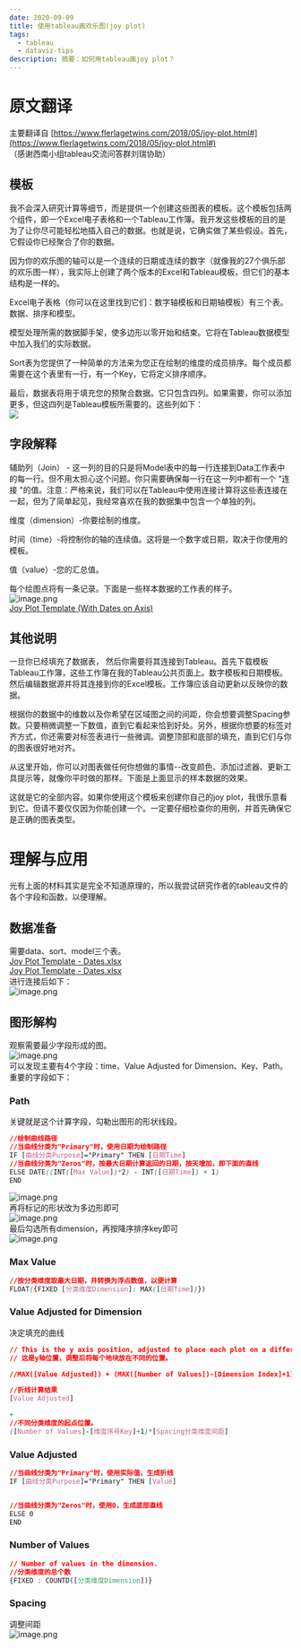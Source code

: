 ```yaml
---
date: 2020-09-09
title: 使用tableau画欢乐图(joy plot)
tags:
  - tableau
  - dataviz-tips
description: 摘要：如何用tableau画joy plot？
---
```



# 原文翻译

主要翻译自 [https://www.flerlagetwins.com/2018/05/joy-plot.html#](https://www.flerlagetwins.com/2018/05/joy-plot.html#)<br />（感谢西南小组tableau交流问答群刘瑞协助）<br />

## 模板

我不会深入研究计算等细节，而是提供一个创建这些图表的模板。这个模板包括两个组件，即一个Excel电子表格和一个Tableau工作簿。我开发这些模板的目的是为了让你尽可能轻松地插入自己的数据。也就是说，它确实做了某些假设。首先，它假设你已经聚合了你的数据。

因为你的欢乐图的轴可以是一个连续的日期或连续的数字（就像我的27个俱乐部的欢乐图一样），我实际上创建了两个版本的Excel和Tableau模板，但它们的基本结构是一样的。

Excel电子表格（你可以在这里找到它们：数字轴模板和日期轴模板）有三个表。数据、排序和模型。

模型处理所需的数据脚手架，使多边形以零开始和结束。它将在Tableau数据模型中加入我们的实际数据。

Sort表为您提供了一种简单的方法来为您正在绘制的维度的成员排序。每个成员都需要在这个表里有一行，有一个Key，它将定义排序顺序。

最后，数据表将用于填充您的预聚合数据。它只包含四列。如果需要，你可以添加更多，但这四列是Tableau模板所需要的。这些列如下：<br />![](https://2.bp.blogspot.com/--0GbTojp77Q/WtK9AKo7TbI/AAAAAAAAKAg/Llrl42iiauAGz4Mgz3vGhI386bSctjzeQCLcBGAs/s1600/Sample%2BData.PNG#align=left&display=inline&height=688&originHeight=688&originWidth=462&status=done&style=none&width=462)

## 字段解释

辅助列（Join） - 这一列的目的只是将Model表中的每一行连接到Data工作表中的每一行。但不用太担心这个问题。你只需要确保每一行在这一列中都有一个 "连接 "的值。注意：严格来说，我们可以在Tableau中使用连接计算将这些表连接在一起，但为了简单起见，我经常喜欢在我的数据集中包含一个单独的列。

维度（dimension）-你要绘制的维度。

时间（time）-将控制你的轴的连续值。这将是一个数字或日期，取决于你使用的模板。

值（value）-您的汇总值。

每个绘图点将有一条记录。下面是一些样本数据的工作表的样子。<br />![image.png](https://cdn.nlark.com/yuque/0/2020/png/93504/1598968968586-29c1cc4b-d6c4-494a-8a8c-b08b1f76a6b6.png#align=left&display=inline&height=844&originHeight=844&originWidth=831&size=87419&status=done&style=none&width=831)<br />[Joy Plot Template (With Dates on Axis)](https://public.tableau.com/views/JoyPlotTemplateWithDatesonAxis/Dashboard?:embed=y&:embed_code_version=3&:loadOrderID=0&:display_count=y&:origin=viz_share_link)


## 其他说明

一旦你已经填充了数据表， 然后你需要将其连接到Tableau。首先下载模板Tableau工作簿，这些工作簿在我的Tableau公共页面上。数字模板和日期模板。然后编辑数据源并将其连接到你的Excel模板。工作簿应该自动更新以反映你的数据。

根据你的数据中的维数以及你希望在区域图之间的间距，你会想要调整Spacing参数。只要稍微调整一下数值，直到它看起来恰到好处。另外，根据你想要的标签对齐方式，你还需要对标签表进行一些微调。调整顶部和底部的填充，直到它们与你的图表很好地对齐。

从这里开始，你可以对图表做任何你想做的事情--改变颜色、添加过滤器、更新工具提示等，就像你平时做的那样。下面是上面显示的样本数据的效果。

这就是它的全部内容。如果你使用这个模板来创建你自己的joy plot，我很乐意看到它。但请不要仅仅因为你能创建一个。一定要仔细检查你的用例，并首先确保它是正确的图表类型。


# 理解与应用

光有上面的材料其实是完全不知道原理的，所以我尝试研究作者的tableau文件的各个字段和函数，以便理解。

## 数据准备

需要data、sort、model三个表。<br />[Joy Plot Template - Dates.xlsx](https://www.yuque.com/attachments/yuque/0/2020/xlsx/93504/1598968661692-aa5106c7-c2f3-4401-961e-224dcdf344eb.xlsx)<br />[Joy Plot Template - Dates.xlsx](https://www.yuque.com/attachments/yuque/0/2020/xlsx/93504/1598968628017-8fd8143f-a4d5-4e05-a014-6f09eedbfed0.xlsx?_lake_card=%7B%22uid%22%3A%221598968629448-0%22%2C%22src%22%3A%22https%3A%2F%2Fwww.yuque.com%2Fattachments%2Fyuque%2F0%2F2020%2Fxlsx%2F93504%2F1598968628017-8fd8143f-a4d5-4e05-a014-6f09eedbfed0.xlsx%22%2C%22name%22%3A%22Joy%20Plot%20Template%20-%20Dates.xlsx%22%2C%22size%22%3A23262%2C%22type%22%3A%22application%2Fvnd.openxmlformats-officedocument.spreadsheetml.sheet%22%2C%22ext%22%3A%22xlsx%22%2C%22progress%22%3A%7B%22percent%22%3A99%7D%2C%22status%22%3A%22done%22%2C%22percent%22%3A0%2C%22id%22%3A%22qmeDZ%22%2C%22card%22%3A%22file%22%7D)<br />进行连接后如下：<br />![image.png](https://cdn.nlark.com/yuque/0/2020/png/93504/1598967804294-780dd78f-65a8-4c91-bbab-6137ced5f3cb.png#align=left&display=inline&height=751&originHeight=751&originWidth=1457&size=151734&status=done&style=none&width=1457)

## 图形解构

观察需要最少字段形成的图。<br />![image.png](https://cdn.nlark.com/yuque/0/2020/png/93504/1598970022982-9cddd00c-cd6c-4c90-9205-422dd5fdaaab.png#align=left&display=inline&height=966&originHeight=966&originWidth=1451&size=149981&status=done&style=none&width=1451)<br />可以发现主要有4个字段：time、Value Adjusted for Dimension、Key、Path。<br />重要的字段如下：

### Path

关键就是这个计算字段，勾勒出图形的形状线段。

```css
//绘制曲线路径
//当曲线分类为"Primary"时，使用日期为绘制路径
IF [曲线分类Purpose]="Primary" THEN [日期Time]
//当曲线分类为"Zeros"时，按最大日期计算返回的日期，按天增加，即下面的直线
ELSE DATE((INT([Max Value])*2) - INT([日期Time]) + 1)
END
```

![image.png](https://cdn.nlark.com/yuque/0/2020/png/93504/1599572138702-963c0ddd-dd00-477e-8772-7688a98b01b6.png#align=left&display=inline&height=969&originHeight=969&originWidth=1702&size=168587&status=done&style=none&width=1702)<br />再将标记的形状改为多边形即可<br />![image.png](https://cdn.nlark.com/yuque/0/2020/png/93504/1599573453100-75febf84-607d-4d0b-9b1e-6f30e313b4e3.png#align=left&display=inline&height=822&originHeight=822&originWidth=2281&size=92788&status=done&style=none&width=2281)<br />最后勾选所有dimension，再按降序排序key即可<br />![image.png](https://cdn.nlark.com/yuque/0/2020/png/93504/1599574213167-b21e3936-b5c3-46dd-a13c-23a16324313c.png#align=left&display=inline&height=1250&originHeight=1250&originWidth=1686&size=155732&status=done&style=none&width=1686)

### Max Value

```css
//按分类维度取最大日期，并转换为浮点数值，以便计算
FLOAT({FIXED [分类维度Dimension]: MAX([日期Time])})
```


### Value Adjusted for Dimension

决定填充的曲线

```css
// This is the y axis position, adjusted to place each plot on a different spot.
// 这是y轴位置，调整后将每个地块放在不同的位置。

//MAX([Value Adjusted]) + (MAX([Number of Values])-[Dimension Index]+1)*[Spacing]

//折线计算结果
[Value Adjusted] 

+ 
//不同分类维度的起点位置。
([Number of Values]-[维度序号Key]+1)*[Spacing分类维度间距]
```


### Value Adjusted

```css
//当曲线分类为"Primary"时，使用实际值，生成折线
IF [曲线分类Purpose]="Primary" THEN [Value]


//当曲线分类为"Zeros"时，使用0，生成底部直线
ELSE 0
END
```


### Number of Values

```css
// Number of values in the dimension.
//分类维度的总个数
{FIXED : COUNTD([分类维度Dimension])}
```


### Spacing

调整间距<br />![image.png](https://cdn.nlark.com/yuque/0/2020/png/93504/1599471647568-94a5bd1a-851c-4980-940a-47f609e5aaf6.png#align=left&display=inline&height=292&originHeight=292&originWidth=572&size=17785&status=done&style=none&width=572)


<Comment />